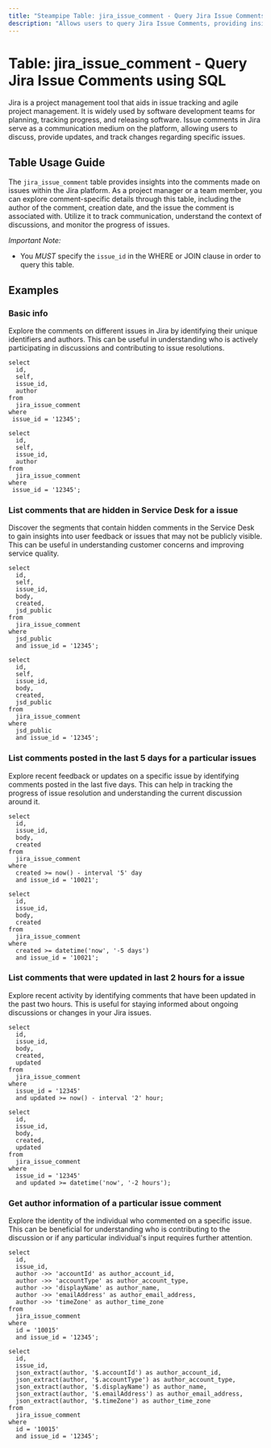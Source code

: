 ```yaml
---
title: "Steampipe Table: jira_issue_comment - Query Jira Issue Comments using SQL"
description: "Allows users to query Jira Issue Comments, providing insights into the details of comments made on issues within the Jira platform."
---
```


# Table: jira_issue_comment - Query Jira Issue Comments using SQL

Jira is a project management tool that aids in issue tracking and agile project management. It is widely used by software development teams for planning, tracking progress, and releasing software. Issue comments in Jira serve as a communication medium on the platform, allowing users to discuss, provide updates, and track changes regarding specific issues.

## Table Usage Guide

The `jira_issue_comment` table provides insights into the comments made on issues within the Jira platform. As a project manager or a team member, you can explore comment-specific details through this table, including the author of the comment, creation date, and the issue the comment is associated with. Utilize it to track communication, understand the context of discussions, and monitor the progress of issues.

*Important Note:*
- You *MUST* specify the `issue_id` in the WHERE or JOIN clause in order to query this table.

## Examples

### Basic info
Explore the comments on different issues in Jira by identifying their unique identifiers and authors. This can be useful in understanding who is actively participating in discussions and contributing to issue resolutions.

```sql+postgres
select
  id,
  self,
  issue_id,
  author
from
  jira_issue_comment
where
 issue_id = '12345';
```

```sql+sqlite
select
  id,
  self,
  issue_id,
  author
from
  jira_issue_comment
where
 issue_id = '12345';
```

### List comments that are hidden in Service Desk for a issue
Discover the segments that contain hidden comments in the Service Desk to gain insights into user feedback or issues that may not be publicly visible. This can be useful in understanding customer concerns and improving service quality.

```sql+postgres
select
  id,
  self,
  issue_id,
  body,
  created,
  jsd_public
from
  jira_issue_comment
where
  jsd_public
  and issue_id = '12345';
```

```sql+sqlite
select
  id,
  self,
  issue_id,
  body,
  created,
  jsd_public
from
  jira_issue_comment
where
  jsd_public
  and issue_id = '12345';
```

### List comments posted in the last 5 days for a particular issues
Explore recent feedback or updates on a specific issue by identifying comments posted in the last five days. This can help in tracking the progress of issue resolution and understanding the current discussion around it.

```sql+postgres
select
  id,
  issue_id,
  body,
  created
from
  jira_issue_comment
where
  created >= now() - interval '5' day
  and issue_id = '10021';
```

```sql+sqlite
select
  id,
  issue_id,
  body,
  created
from
  jira_issue_comment
where
  created >= datetime('now', '-5 days')
  and issue_id = '10021';
```

### List comments that were updated in last 2 hours for a issue
Explore recent activity by identifying comments that have been updated in the past two hours. This is useful for staying informed about ongoing discussions or changes in your Jira issues.

```sql+postgres
select
  id,
  issue_id,
  body,
  created,
  updated
from
  jira_issue_comment
where
  issue_id = '12345'
  and updated >= now() - interval '2' hour;
```

```sql+sqlite
select
  id,
  issue_id,
  body,
  created,
  updated
from
  jira_issue_comment
where
  issue_id = '12345'
  and updated >= datetime('now', '-2 hours');
```

### Get author information of a particular issue comment
Explore the identity of the individual who commented on a specific issue. This can be beneficial for understanding who is contributing to the discussion or if any particular individual's input requires further attention.

```sql+postgres
select
  id,
  issue_id,
  author ->> 'accountId' as author_account_id,
  author ->> 'accountType' as author_account_type,
  author ->> 'displayName' as author_name,
  author ->> 'emailAddress' as author_email_address,
  author ->> 'timeZone' as author_time_zone
from
  jira_issue_comment
where
  id = '10015'
  and issue_id = '12345';
```

```sql+sqlite
select
  id,
  issue_id,
  json_extract(author, '$.accountId') as author_account_id,
  json_extract(author, '$.accountType') as author_account_type,
  json_extract(author, '$.displayName') as author_name,
  json_extract(author, '$.emailAddress') as author_email_address,
  json_extract(author, '$.timeZone') as author_time_zone
from
  jira_issue_comment
where
  id = '10015'
  and issue_id = '12345';
```